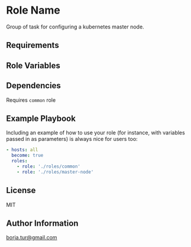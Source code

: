Role Name
=========

Group of task for configuring a kubernetes master node.

Requirements
------------

Role Variables
--------------

Dependencies
------------

Requires `common` role

Example Playbook
----------------

Including an example of how to use your role (for instance, with variables passed in as parameters) is always nice for users too:

```yaml
- hosts: all
  become: true
  roles:
    - role: './roles/common'
    - role: './roles/master-node'
```

License
-------

MIT

Author Information
------------------
borja.tur@gmail.com


